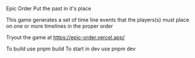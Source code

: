 Epic Order
Put the past in it's place

This game generates a set of time line events that the players(s) must place on one or more timelines in the proper order

Tryout the game at https://epic-order.vercel.app/

To build use pnpm build
To start in dev use pnpm dev

